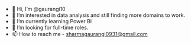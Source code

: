 - 👋 Hi, I’m @gaurangi10
- 👀 I’m interested in data analysis and still finding more domains to work.
- 🌱 I’m currently learning Power BI
- 💞️ I’m looking for full-time roles.
- 📫 How to reach me - sharmagaurangi0931@gmail.com

<!---
gaurangi10/gaurangi10 is a ✨ special ✨ repository because its `README.md` (this file) appears on your GitHub profile.
You can click the Preview link to take a look at your changes.
--->
